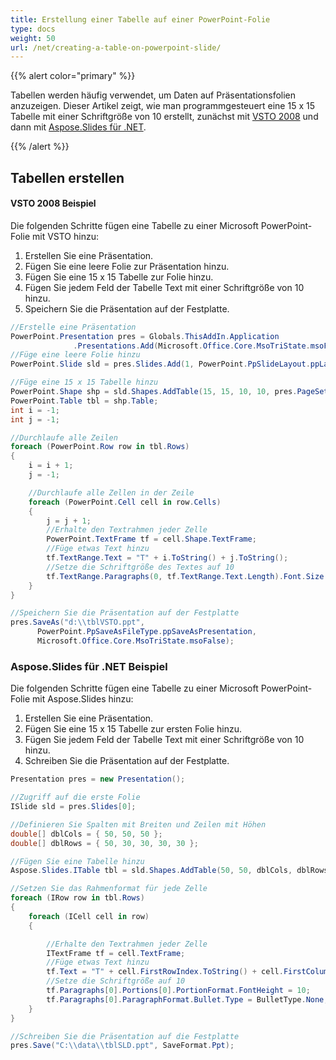 ```yaml
---
title: Erstellung einer Tabelle auf einer PowerPoint-Folie
type: docs
weight: 50
url: /net/creating-a-table-on-powerpoint-slide/
---
```


{{% alert color="primary" %}} 

Tabellen werden häufig verwendet, um Daten auf Präsentationsfolien anzuzeigen. Dieser Artikel zeigt, wie man programmgesteuert eine 15 x 15 Tabelle mit einer Schriftgröße von 10 erstellt, zunächst mit [VSTO 2008](/slides/net/creating-a-table-on-powerpoint-slide/) und dann mit [Aspose.Slides für .NET](/slides/net/creating-a-table-on-powerpoint-slide/).

{{% /alert %}} 
## **Tabellen erstellen**
#### **VSTO 2008 Beispiel**
Die folgenden Schritte fügen eine Tabelle zu einer Microsoft PowerPoint-Folie mit VSTO hinzu:

1. Erstellen Sie eine Präsentation.
1. Fügen Sie eine leere Folie zur Präsentation hinzu.
1. Fügen Sie eine 15 x 15 Tabelle zur Folie hinzu.
1. Fügen Sie jedem Feld der Tabelle Text mit einer Schriftgröße von 10 hinzu.
1. Speichern Sie die Präsentation auf der Festplatte.

```c#
//Erstelle eine Präsentation
PowerPoint.Presentation pres = Globals.ThisAddIn.Application
              .Presentations.Add(Microsoft.Office.Core.MsoTriState.msoFalse);
//Füge eine leere Folie hinzu
PowerPoint.Slide sld = pres.Slides.Add(1, PowerPoint.PpSlideLayout.ppLayoutBlank);

//Füge eine 15 x 15 Tabelle hinzu
PowerPoint.Shape shp = sld.Shapes.AddTable(15, 15, 10, 10, pres.PageSetup.SlideWidth - 20, 300);
PowerPoint.Table tbl = shp.Table;
int i = -1;
int j = -1;

//Durchlaufe alle Zeilen
foreach (PowerPoint.Row row in tbl.Rows)
{
    i = i + 1;
    j = -1;

    //Durchlaufe alle Zellen in der Zeile
    foreach (PowerPoint.Cell cell in row.Cells)
    {
        j = j + 1;
        //Erhalte den Textrahmen jeder Zelle
        PowerPoint.TextFrame tf = cell.Shape.TextFrame;
        //Füge etwas Text hinzu
        tf.TextRange.Text = "T" + i.ToString() + j.ToString();
        //Setze die Schriftgröße des Textes auf 10
        tf.TextRange.Paragraphs(0, tf.TextRange.Text.Length).Font.Size = 10;
    }
}

//Speichern Sie die Präsentation auf der Festplatte
pres.SaveAs("d:\\tblVSTO.ppt",
      PowerPoint.PpSaveAsFileType.ppSaveAsPresentation,
      Microsoft.Office.Core.MsoTriState.msoFalse);
```



### **Aspose.Slides für .NET Beispiel**
Die folgenden Schritte fügen eine Tabelle zu einer Microsoft PowerPoint-Folie mit Aspose.Slides hinzu:

1. Erstellen Sie eine Präsentation.
1. Fügen Sie eine 15 x 15 Tabelle zur ersten Folie hinzu.
1. Fügen Sie jedem Feld der Tabelle Text mit einer Schriftgröße von 10 hinzu.
1. Schreiben Sie die Präsentation auf der Festplatte.

```c#
Presentation pres = new Presentation();

//Zugriff auf die erste Folie
ISlide sld = pres.Slides[0];

//Definieren Sie Spalten mit Breiten und Zeilen mit Höhen
double[] dblCols = { 50, 50, 50 };
double[] dblRows = { 50, 30, 30, 30, 30 };

//Fügen Sie eine Tabelle hinzu
Aspose.Slides.ITable tbl = sld.Shapes.AddTable(50, 50, dblCols, dblRows);

//Setzen Sie das Rahmenformat für jede Zelle
foreach (IRow row in tbl.Rows)
{
	foreach (ICell cell in row)
	{

		//Erhalte den Textrahmen jeder Zelle
		ITextFrame tf = cell.TextFrame;
		//Füge etwas Text hinzu
		tf.Text = "T" + cell.FirstRowIndex.ToString() + cell.FirstColumnIndex.ToString();
		//Setze die Schriftgröße auf 10
		tf.Paragraphs[0].Portions[0].PortionFormat.FontHeight = 10;
		tf.Paragraphs[0].ParagraphFormat.Bullet.Type = BulletType.None;
	}
}

//Schreiben Sie die Präsentation auf die Festplatte
pres.Save("C:\\data\\tblSLD.ppt", SaveFormat.Ppt);
```